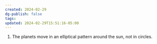 ```yaml
---
created: 2024-02-29
dg-publish: false
tags: 
updated: 2024-02-29T15:51:16-05:00
---
```

1. The planets move in an elliptical pattern around the sun, not in circles.